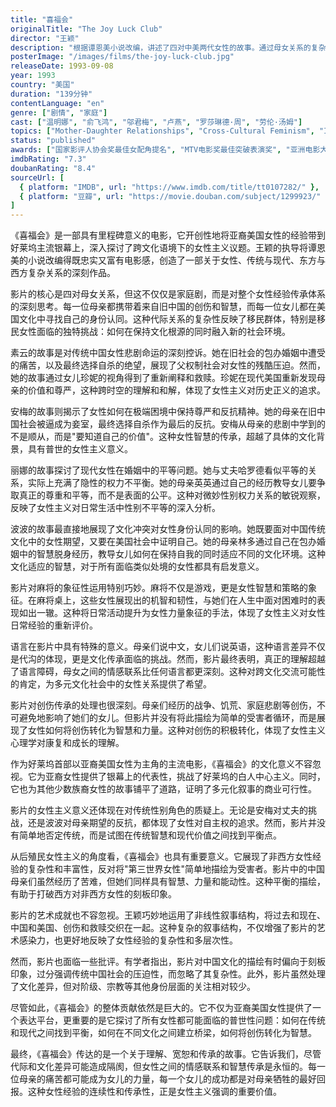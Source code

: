 ```yaml
---
title: "喜福会"
originalTitle: "The Joy Luck Club"
director: "王颖"
description: "根据谭恩美小说改编，讲述了四对中美两代女性的故事。通过母女关系的复杂纠葛，探讨了文化传承、女性经验传递，以及跨文化背景下的身份认同问题。"
posterImage: "/images/films/the-joy-luck-club.jpg"
releaseDate: 1993-09-08
year: 1993
country: "美国"
duration: "139分钟"
contentLanguage: "en"
genre: ["剧情", "家庭"]
cast: ["温明娜", "俞飞鸿", "邬君梅", "卢燕", "罗莎琳德·周", "劳伦·汤姆"]
topics: ["Mother-Daughter Relationships", "Cross-Cultural Feminism", "Immigrant Identity", "Cultural Identity"]
status: "published"
awards: ["国家影评人协会奖最佳女配角提名", "MTV电影奖最佳突破表演奖", "亚洲电影大奖最佳亚洲电影提名"]
imdbRating: "7.3"
doubanRating: "8.4"
sourceUrl: [
  { platform: "IMDB", url: "https://www.imdb.com/title/tt0107282/" },
  { platform: "豆瓣", url: "https://movie.douban.com/subject/1299923/" }
]
---
```


《喜福会》是一部具有里程碑意义的电影，它开创性地将亚裔美国女性的经验带到好莱坞主流银幕上，深入探讨了跨文化语境下的女性主义议题。王颖的执导将谭恩美的小说改编得既忠实又富有电影感，创造了一部关于女性、传统与现代、东方与西方复杂关系的深刻作品。

影片的核心是四对母女关系，但这不仅仅是家庭剧，而是对整个女性经验传承体系的深刻思考。每一位母亲都携带着来自旧中国的创伤和智慧，而每一位女儿都在美国文化中寻找自己的身份认同。这种代际关系的复杂性反映了移民群体，特别是移民女性面临的独特挑战：如何在保持文化根源的同时融入新的社会环境。

素云的故事是对传统中国女性悲剧命运的深刻控诉。她在旧社会的包办婚姻中遭受的痛苦，以及最终选择自杀的绝望，展现了父权制社会对女性的残酷压迫。然而，她的故事通过女儿珍妮的视角得到了重新阐释和救赎。珍妮在现代美国重新发现母亲的价值和尊严，这种跨时空的理解和和解，体现了女性主义对历史正义的追求。

安梅的故事则揭示了女性如何在极端困境中保持尊严和反抗精神。她的母亲在旧中国社会被逼成为妾室，最终选择自杀作为最后的反抗。安梅从母亲的悲剧中学到的不是顺从，而是"要知道自己的价值"。这种女性智慧的传承，超越了具体的文化背景，具有普世的女性主义意义。

丽娜的故事探讨了现代女性在婚姻中的平等问题。她与丈夫哈罗德看似平等的关系，实际上充满了隐性的权力不平衡。她的母亲英英通过自己的经历教导女儿要争取真正的尊重和平等，而不是表面的公平。这种对微妙性别权力关系的敏锐观察，反映了女性主义对日常生活中性别不平等的深入分析。

波波的故事最直接地展现了文化冲突对女性身份认同的影响。她既要面对中国传统文化中的女性期望，又要在美国社会中证明自己。她的母亲林多通过自己在包办婚姻中的智慧脱身经历，教导女儿如何在保持自我的同时适应不同的文化环境。这种文化适应的智慧，对于所有面临类似处境的女性都具有启发意义。

影片对麻将的象征性运用特别巧妙。麻将不仅是游戏，更是女性智慧和策略的象征。在麻将桌上，这些女性展现出的机智和韧性，与她们在人生中面对困难时的表现如出一辙。这种将日常活动提升为女性力量象征的手法，体现了女性主义对女性日常经验的重新评价。

语言在影片中具有特殊的意义。母亲们说中文，女儿们说英语，这种语言差异不仅是代沟的体现，更是文化传承面临的挑战。然而，影片最终表明，真正的理解超越了语言障碍，母女之间的情感联系比任何语言都更深刻。这种对跨文化交流可能性的肯定，为多元文化社会中的女性关系提供了希望。

影片对创伤传承的处理也很深刻。母亲们经历的战争、饥荒、家庭悲剧等创伤，不可避免地影响了她们的女儿。但影片并没有将此描绘为简单的受害者循环，而是展现了女性如何将创伤转化为智慧和力量。这种对创伤的积极转化，体现了女性主义心理学对康复和成长的理解。

作为好莱坞首部以亚裔美国女性为主角的主流电影，《喜福会》的文化意义不容忽视。它为亚裔女性提供了银幕上的代表性，挑战了好莱坞的白人中心主义。同时，它也为其他少数族裔女性的故事铺平了道路，证明了多元化叙事的商业可行性。

影片的女性主义意义还体现在对传统性别角色的质疑上。无论是安梅对丈夫的挑战，还是波波对母亲期望的反抗，都体现了女性对自主权的追求。然而，影片并没有简单地否定传统，而是试图在传统智慧和现代价值之间找到平衡点。

从后殖民女性主义的角度看，《喜福会》也具有重要意义。它展现了非西方女性经验的复杂性和丰富性，反对将"第三世界女性"简单地描绘为受害者。影片中的中国母亲们虽然经历了苦难，但她们同样具有智慧、力量和能动性。这种平衡的描绘，有助于打破西方对非西方女性的刻板印象。

影片的艺术成就也不容忽视。王颖巧妙地运用了非线性叙事结构，将过去和现在、中国和美国、创伤和救赎交织在一起。这种复杂的叙事结构，不仅增强了影片的艺术感染力，也更好地反映了女性经验的复杂性和多层次性。

然而，影片也面临一些批评。有学者指出，影片对中国文化的描绘有时偏向于刻板印象，过分强调传统中国社会的压迫性，而忽略了其复杂性。此外，影片虽然处理了文化差异，但对阶级、宗教等其他身份层面的关注相对较少。

尽管如此，《喜福会》的整体贡献依然是巨大的。它不仅为亚裔美国女性提供了一个表达平台，更重要的是它探讨了所有女性都可能面临的普世性问题：如何在传统和现代之间找到平衡，如何在不同文化之间建立桥梁，如何将创伤转化为智慧。

最终，《喜福会》传达的是一个关于理解、宽恕和传承的故事。它告诉我们，尽管代际和文化差异可能造成隔阂，但女性之间的情感联系和智慧传承是永恒的。每一位母亲的痛苦都可能成为女儿的力量，每一个女儿的成功都是对母亲牺牲的最好回报。这种女性经验的连续性和传承性，正是女性主义强调的重要价值。